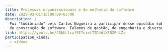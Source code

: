 ```yaml
---
title: Processos organizacionais e de melhoria de software
date: 2025-03-01T10:00:00-03:00
description: |
  Fui "ludibriado" pelo Carlos Nogueira a participar desse episódio sobre melhoria de processos organizacionais e
  de construção de software. Falamos de gestão, de engenharia e diversos outros assuntos
link: https://youtu.be/JRbULlcaf9I?si=LT2DhWtX8O2FdLZz
participation_kinds:
  - videos
---
```

